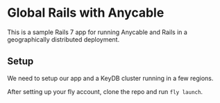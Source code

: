 # Global Rails with Anycable

This is a sample Rails 7 app for running Anycable and Rails in a geographically distributed deployment.

## Setup

We need to setup our app and a KeyDB cluster running in a few regions.

After setting up your fly account, clone the repo and run `fly launch`.
